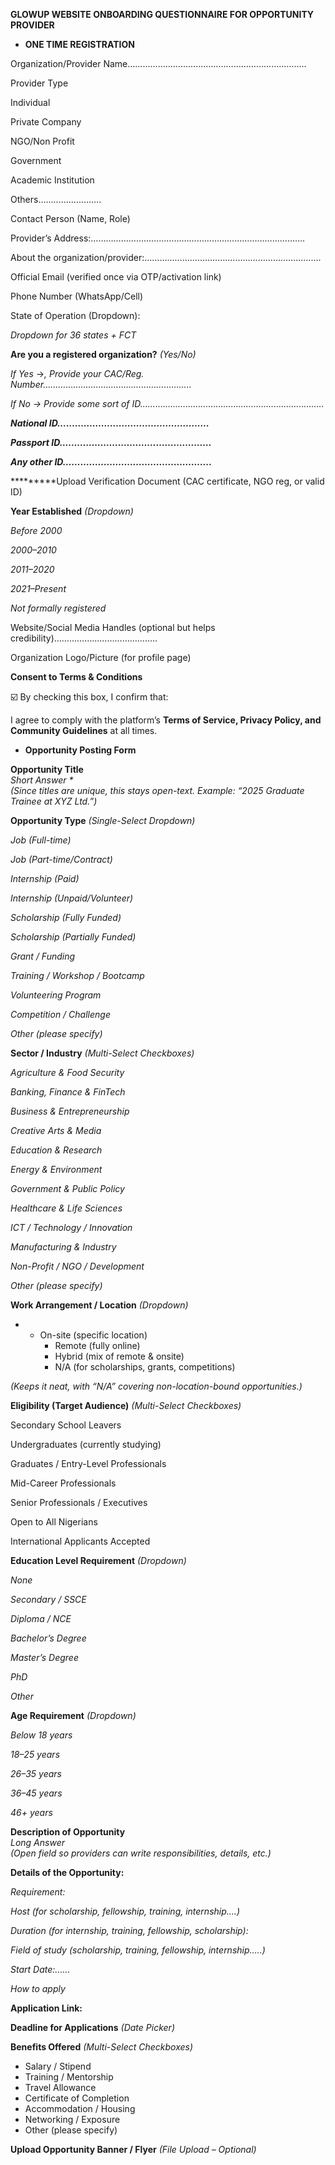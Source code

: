 **GLOWUP WEBSITE ONBOARDING QUESTIONNAIRE FOR OPPORTUNITY PROVIDER**

- **ONE TIME REGISTRATION**

Organization/Provider Name……………………………………………………………..

Provider Type

Individual

Private Company

NGO/Non Profit

Government

Academic Institution

Others…………………….

Contact Person (Name, Role)

Provider’s Address:………………………………………………………………………….

About the organization/provider:…………………………………………………………….

Official Email (verified once via OTP/activation link)

Phone Number (WhatsApp/Cell)

State of Operation (Dropdown):

_Dropdown for 36 states + FCT_

**Are you a registered organization?** _(Yes/No)_

_If Yes_ →_, Provide your CAC/Reg. Number………………………………………………….._

_If No → Provide some sort of ID…………...…………………………………………………._

**_National ID……………………………………………._**

**_Passport ID……………………………………………._**

**_Any other ID…………………………………………..._**

\*\*\*\*\*\*\*\*\*Upload Verification Document (CAC certificate, NGO reg, or valid ID)

**Year Established** _(Dropdown)_

_Before 2000_

_2000–2010_

_2011–2020_

_2021–Present_

_Not formally registered_

Website/Social Media Handles (optional but helps credibility)…………………………………..

Organization Logo/Picture (for profile page)

**Consent to Terms & Conditions**

☑️ By checking this box, I confirm that:

I agree to comply with the platform’s **Terms of Service, Privacy Policy, and Community Guidelines** at all times.

- **Opportunity Posting Form**

**Opportunity Title**  
_Short Answer \*_  
_(Since titles are unique, this stays open-text. Example: “2025 Graduate Trainee at XYZ Ltd.”)_

**Opportunity Type** _(Single-Select Dropdown)_

_Job (Full-time)_

_Job (Part-time/Contract)_

_Internship (Paid)_

_Internship (Unpaid/Volunteer)_

_Scholarship (Fully Funded)_

_Scholarship (Partially Funded)_

_Grant / Funding_

_Training / Workshop / Bootcamp_

_Volunteering Program_

_Competition / Challenge_

_Other (please specify)_

**Sector / Industry** _(Multi-Select Checkboxes)_

_Agriculture & Food Security_

_Banking, Finance & FinTech_

_Business & Entrepreneurship_

_Creative Arts & Media_

_Education & Research_

_Energy & Environment_

_Government & Public Policy_

_Healthcare & Life Sciences_

_ICT / Technology / Innovation_

_Manufacturing & Industry_

_Non-Profit / NGO / Development_

_Other (please specify)_

**Work Arrangement / Location** _(Dropdown)_

- - On-site (specific location)
    - Remote (fully online)
    - Hybrid (mix of remote & onsite)
    - N/A (for scholarships, grants, competitions)

_(Keeps it neat, with “N/A” covering non-location-bound opportunities.)_

**Eligibility (Target Audience)** _(Multi-Select Checkboxes)_

Secondary School Leavers

Undergraduates (currently studying)

Graduates / Entry-Level Professionals

Mid-Career Professionals

Senior Professionals / Executives

Open to All Nigerians

International Applicants Accepted

**Education Level Requirement** _(Dropdown)_

_None_

_Secondary / SSCE_

_Diploma / NCE_

_Bachelor’s Degree_

_Master’s Degree_

_PhD_

_Other_

**Age Requirement** _(Dropdown)_

_Below 18 years_

_18–25 years_

_26–35 years_

_36–45 years_

_46+ years_

**Description of Opportunity**  
_Long Answer_  
_(Open field so providers can write responsibilities, details, etc.)_

**Details of the Opportunity:**

_Requirement:_

_Host (for scholarship, fellowship, training, internship….)_

_Duration (for internship, training, fellowship, scholarship):_

_Field of study (scholarship, training, fellowship, internship…..)_

_Start Date:……_

_How to apply_

**Application Link:**

**Deadline for Applications** _(Date Picker)_

**Benefits Offered** _(Multi-Select Checkboxes)_

- Salary / Stipend
- Training / Mentorship
- Travel Allowance
- Certificate of Completion
- Accommodation / Housing
- Networking / Exposure
- Other (please specify)

**Upload Opportunity Banner / Flyer** _(File Upload – Optional)_